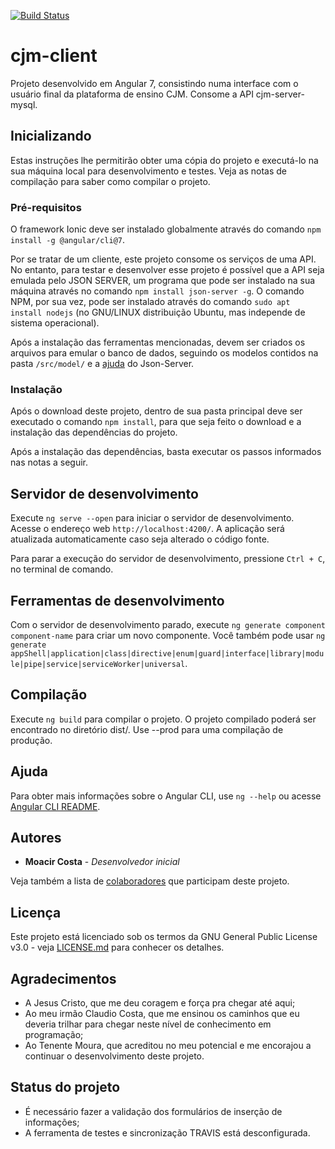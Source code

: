 [![Build Status](https://travis-ci.org/moacircostajr/cjm-gestor-client.svg?branch=master)](https://travis-ci.org/moacircostajr/cjm-gestor-client)
# cjm-client
Projeto desenvolvido em Angular 7, consistindo numa interface com o usuário final da plataforma de ensino CJM. Consome a API cjm-server-mysql.

## Inicializando

Estas instruções lhe permitirão obter uma cópia do projeto e executá-lo na sua máquina local para desenvolvimento e testes. Veja as notas de compilação para saber como compilar o projeto.

### Pré-requisitos

O framework Ionic deve ser instalado globalmente através do comando `npm install -g @angular/cli@7`.

Por se tratar de um cliente, este projeto consome os serviços de uma API. No entanto, para testar e desenvolver esse projeto é possível que a API seja emulada pelo JSON SERVER, um programa que pode ser instalado na sua máquina através no comando `npm install json-server -g`. O comando NPM, por sua vez, pode ser instalado através do comando `sudo apt install nodejs` (no GNU/LINUX distribuição Ubuntu, mas independe de sistema operacional).

Após a instalação das ferramentas mencionadas, devem ser criados os arquivos para emular o banco de dados, seguindo os modelos contidos na pasta `/src/model/` e a [ajuda](https://github.com/typicode/json-server/blob/master/README.md) do Json-Server.


### Instalação

Após o download deste projeto, dentro de sua pasta principal deve ser executado o comando `npm install`, para que seja feito o download e a instalação das dependências do projeto.

Após a instalação das dependências, basta executar os passos informados nas notas a seguir.

## Servidor de desenvolvimento

Execute `ng serve --open` para iniciar o servidor de desenvolvimento. Acesse o endereço web `http://localhost:4200/`. A aplicação será atualizada automaticamente caso seja alterado o código fonte.

Para parar a execução do servidor de desenvolvimento, pressione `Ctrl + C`, no terminal de comando.

## Ferramentas de desenvolvimento

Com o servidor de desenvolvimento parado, execute `ng generate component component-name` para criar um novo componente. Você também pode usar `ng generate appShell|application|class|directive|enum|guard|interface|library|module|pipe|service|serviceWorker|universal`.

## Compilação

Execute `ng build` para compilar o projeto. O projeto compilado poderá ser encontrado no diretório dist/. Use --prod para uma compilação de produção.

## Ajuda

Para obter mais informações sobre o Angular CLI, use `ng --help` ou acesse [Angular CLI README](https://github.com/angular/angular-cli/blob/master/README.md).

## Autores

* **Moacir Costa** - *Desenvolvedor inicial*

Veja também a lista de [colaboradores](https://github.com/moacircostajr/cjm-client/graphs/contributors) que participam deste projeto.

## Licença

Este projeto está licenciado sob os termos da GNU General Public License v3.0 - veja [LICENSE.md](https://github.com/moacircostajr/cjm-client/blob/master/LICENSE) para conhecer os detalhes.

## Agradecimentos

* A Jesus Cristo, que me deu coragem e força pra chegar até aqui;
* Ao meu irmão Claudio Costa, que me ensinou os caminhos que eu deveria trilhar para chegar neste nível de conhecimento em programação;
* Ao Tenente Moura, que acreditou no meu potencial e me encorajou a continuar o desenvolvimento deste projeto.

## Status do projeto

* É necessário fazer a validação dos formulários de inserção de informações;
* A ferramenta de testes e sincronização TRAVIS está desconfigurada.
